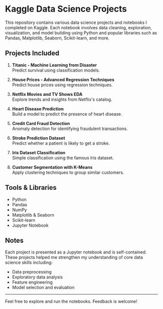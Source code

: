 # Kaggle Data Science Projects

This repository contains various data science projects and notebooks I completed on Kaggle. Each notebook involves data cleaning, exploration, visualization, and model building using Python and popular libraries such as Pandas, Matplotlib, Seaborn, Scikit-learn, and more.

## Projects Included

1. **Titanic - Machine Learning from Disaster**  
   Predict survival using classification models.

2. **House Prices - Advanced Regression Techniques**  
   Predict house prices using regression techniques.

3. **Netflix Movies and TV Shows EDA**  
   Explore trends and insights from Netflix's catalog.

4. **Heart Disease Prediction**  
   Build a model to predict the presence of heart disease.

5. **Credit Card Fraud Detection**  
   Anomaly detection for identifying fraudulent transactions.

6. **Stroke Prediction Dataset**  
   Predict whether a patient is likely to get a stroke.

7. **Iris Dataset Classification**  
   Simple classification using the famous Iris dataset.

8. **Customer Segmentation with K-Means**  
   Apply clustering techniques to group similar customers.

## Tools & Libraries

- Python  
- Pandas  
- NumPy  
- Matplotlib & Seaborn  
- Scikit-learn  
- Jupyter Notebook  

## Notes

Each project is presented as a Jupyter notebook and is self-contained. These projects helped me strengthen my understanding of core data science skills including:
- Data preprocessing
- Exploratory data analysis
- Feature engineering
- Model selection and evaluation

---

Feel free to explore and run the notebooks. Feedback is welcome!

